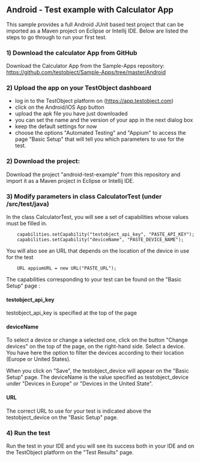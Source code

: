 ## Android - Test example with Calculator App

This sample provides a full Android JUnit based test project that can be imported as a Maven project on Eclipse or Intellij IDE.
Below are listed the steps to go through to run your first test.


### 1) Download the calculator App from GitHub

Download the Calculator App from the Sample-Apps repository: https://github.com/testobject/Sample-Apps/tree/master/Android

### 2) Upload the app on your TestObject dashboard

- log in to the TestObject platform on (https://app.testobject.com)
- click on the Android/iOS App button
- upload the apk file you have just downloaded
- you can set the name and the version of your app in the next dialog box
- keep the default settings for now
- choose the options "Automated Testing" and "Appium" to access the page "Basic Setup" that will tell you which parameters to use for the test.


### 2) Download the project:

Download the project "android-test-example" from this repository and import it as a Maven project in Eclipse or Intellij IDE.

### 3) Modify parameters in class CalculatorTest (under /src/test/java)

In the class CalculatorTest, you will see a set of capabilities whose values must be filled in.

        
        capabilities.setCapability("testobject_api_key", "PASTE_API_KEY");
        capabilities.setCapability("deviceName", "PASTE_DEVICE_NAME");
        
You will also see an URL that depends on the location of the device in use for the test
        
        URL appiumURL = new URL("PASTE_URL");

The capabilities corresponding to your test can be found on the "Basic Setup" page : 

#### testobject_api_key

testobject_api_key is specified at the top of the page

#### deviceName

To select a device or change a selected one, click on the button "Change devices" on the top of the page, on the right-hand side. Select a device.
You have here the option to filter the devices according to their location (Europe or United States).

When you click on "Save", the testobject_device  will appear on the "Basic Setup" page. The deviceName is the value specified as testobject_device
under "Devices in Europe" or "Devices in the United State".

#### URL

The correct URL to use for your test is indicated above the testobject_device on the "Basic Setup" page.


### 4) Run the test 

Run the test in your IDE and you will see its success both in your IDE and on the TestObject platform on the "Test Results" page.




